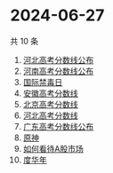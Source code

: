 # 2024-06-27

共 10 条

<!-- BEGIN -->
<!-- 最后更新时间 Thu Jun 27 2024 02:16:09 GMT+0800 (China Standard Time) -->

1. [河北高考分数线公布](https://www.zhihu.com/search?q=河北高考分数线公布)
1. [河南高考分数线公布](https://www.zhihu.com/search?q=河南高考分数线公布)
1. [国际禁毒日](https://www.zhihu.com/search?q=国际禁毒日)
1. [安徽高考分数线](https://www.zhihu.com/search?q=安徽高考分数线)
1. [北京高考分数线](https://www.zhihu.com/search?q=北京高考分数线)
1. [河北高考分数线](https://www.zhihu.com/search?q=河北高考分数线)
1. [广东高考分数线公布](https://www.zhihu.com/search?q=广东高考分数线公布)
1. [原神](https://www.zhihu.com/search?q=原神)
1. [如何看待A股市场](https://www.zhihu.com/search?q=如何看待A股市场)
1. [度华年](https://www.zhihu.com/search?q=度华年)

<!-- END -->
